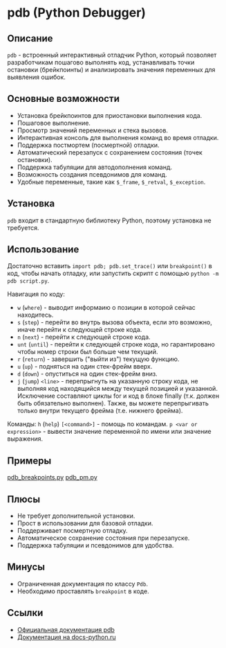 # pdb (Python Debugger)

## Описание
`pdb` - встроенный интерактивный отладчик Python, который позволяет разработчикам пошагово выполнять код, устанавливать точки остановки (брейкпоинты) и анализировать значения переменных для выявления ошибок.

## Основные возможности
- Установка брейкпоинтов для приостановки выполнения кода.
- Пошаговое выполнение.
- Просмотр значений переменных и стека вызовов.
- Интерактивная консоль для выполнения команд во время отладки.
- Поддержка постмортем (посмертной) отладки.
- Автоматический перезапуск с сохранением состояния (точек остановки).
- Поддержка табуляции для автодополнения команд.
- Возможность создания псевдонимов для команд.
- Удобные переменные, такие как `$_frame`, `$_retval`, `$_exception`.

## Установка
`pdb` входит в стандартную библиотеку Python, поэтому установка не требуется.

## Использование
Достаточно вставить `import pdb; pdb.set_trace()` или `breakpoint()` в код, чтобы начать отладку, или запустить скрипт с помощью `python -m pdb script.py`.

Навигация по коду:
- `w` (`where`) - выводит информаию о позиции в которой сейчас находитесь.
- `s` (`step`) - перейти во внутрь вызова объекта, если это возможно, иначе перейти к следующей строке кода.
- `n` (`next`) - перейти к следующей строке кода.
- `unt` (`until`) - перейти к следующей строке кода, но гарантировано чтобы номер строки был больше чем текущий.
- `r` (`return`) - завершить ("выйти из") текущую функцию.
- `u` (`up`) - подняться на один стек-фрейм вверх.
- `d` (`down`) - опуститься на один стек-фрейм вниз.
- `j` (`jump`) `<line>` - перепрыгнуть на указанную строку кода, не выполняя код находящийся между текущей позицией и указанной. Исключение составляют циклы for и код в блоке finally (т.к. должен быть обязательно выполнен). Также, вы можете перепрыгивать только внутри текущего фрейма (т.е. нижнего фрейма).

Команды:
`h` (`help`) `[<command>]` - помощь по командам.
`p <var or expression>` - вывести значение переменной по имени или значение выражения.


## Примеры
[pdb_breakpoints.py](../examples/pdb_breakpoints.py)
[pdb_pm.py](../examples/pdb_pm.py)

## Плюсы
- Не требует дополнительной установки.
- Прост в использовании для базовой отладки.
- Поддерживает посмертную отладку.
- Автоматическое сохранение состояния при перезапуске.
- Поддержка табуляции и псевдонимов для удобства.

## Минусы
- Ограниченная документация по классу `Pdb`.
- Необходимо проставлять `breakpoint` в коде.

## Ссылки
- [Официальная документация pdb](https://docs.python.org/3/library/pdb.html)
- [Документация на docs-python.ru](https://docs-python.ru/standart-library/modul-pdb-python/)
